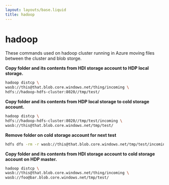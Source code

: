 ```yaml
---
layout: layouts/base.liquid
title: hadoop
---
```


# hadoop

These commands used on hadoop cluster running in Azure moving files between the cluster and blob storge.

**Copy folder and its contents from HDI storage account to HDP local storage.**
```bash
hadoop distcp \
wasb://this@that.blob.core.windows.net/thing/incoming \
hdfs://hadoop-hdfs-cluster:8020//tmp/test/
```

**Copy folder and its contents from HDP local storage to cold storage account.**
```bash
hadoop distcp \
hdfs://hadoop-hdfs-cluster:8020//tmp/test/incoming \
wasb://this@that.blob.core.windows.net/tmp/test/
```

**Remove folder on cold storage account for next test**
```bash
hdfs dfs -rm -r wasb://this@that.blob.core.windows.net/tmp/test/incoming/
```

**Copy folder and its contents from HDI storage account to cold storage account on HDP master.**
```bash
hadoop distcp \
wasb://this@that.blob.core.windows.net/thing/incoming \
wasb://foo@bar.blob.core.windows.net/tmp/test/
```
